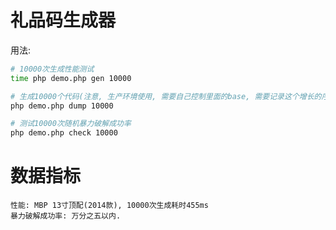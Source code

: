 # 礼品码生成器

用法:

```bash
# 10000次生成性能测试
time php demo.php gen 10000

# 生成10000个代码(注意, 生产环境使用, 需要自己控制里面的base, 需要记录这个增长的序列值, 才能保证完全不重复)
php demo.php dump 10000

# 测试10000次随机暴力破解成功率
php demo.php check 10000
```

# 数据指标

```
性能: MBP 13寸顶配(2014款), 10000次生成耗时455ms
暴力破解成功率: 万分之五以内.
```
